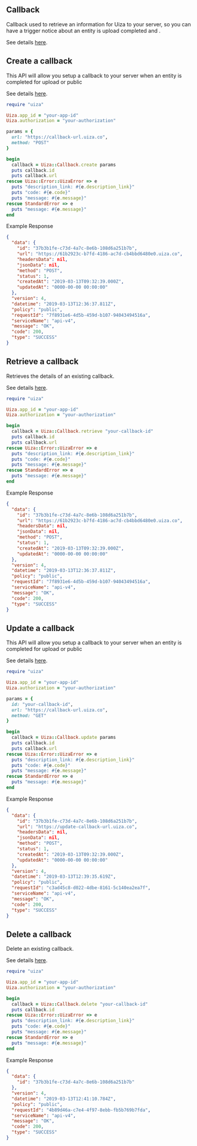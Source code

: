 ## Callback
Callback used to retrieve an information for Uiza to your server, so you can have a trigger notice about an entity is upload completed and .

See details [here](https://docs.uiza.io/#callback).

## Create a callback
This API will allow you setup a callback to your server when an entity is completed for upload or public

See details [here](https://docs.uiza.io/#create-a-callback).

```ruby
require "uiza"

Uiza.app_id = "your-app-id"
Uiza.authorization = "your-authorization"

params = {
  url: "https://callback-url.uiza.co",
  method: "POST"
}

begin
  callback = Uiza::Callback.create params
  puts callback.id
  puts callback.url
rescue Uiza::Error::UizaError => e
  puts "description_link: #{e.description_link}"
  puts "code: #{e.code}"
  puts "message: #{e.message}"
rescue StandardError => e
  puts "message: #{e.message}"
end
```

Example Response
```json
{
  "data": {
    "id": "37b3b1fe-c73d-4a7c-8e6b-108d6a251b7b",
    "url": "https://61b2923c-b7fd-4186-ac7d-cb4bbd6480e0.uiza.co",
    "headersData": nil,
    "jsonData": nil,
    "method": "POST",
    "status": 1,
    "createdAt": "2019-03-13T09:32:39.000Z",
    "updatedAt": "0000-00-00 00:00:00"
  },
  "version": 4,
  "datetime": "2019-03-13T12:36:37.811Z",
  "policy": "public",
  "requestId": "7f8931e6-4d5b-459d-b107-94043494516a",
  "serviceName": "api-v4",
  "message": "OK",
  "code": 200,
  "type": "SUCCESS"
}
```

## Retrieve a callback
Retrieves the details of an existing callback.

See details [here](https://docs.uiza.io/#retrieve-a-callback).

```ruby
require "uiza"

Uiza.app_id = "your-app-id"
Uiza.authorization = "your-authorization"

begin
  callback = Uiza::Callback.retrieve "your-callback-id"
  puts callback.id
  puts callback.url
rescue Uiza::Error::UizaError => e
  puts "description_link: #{e.description_link}"
  puts "code: #{e.code}"
  puts "message: #{e.message}"
rescue StandardError => e
  puts "message: #{e.message}"
end
```

Example Response
```json
{
  "data": {
    "id": "37b3b1fe-c73d-4a7c-8e6b-108d6a251b7b",
    "url": "https://61b2923c-b7fd-4186-ac7d-cb4bbd6480e0.uiza.co",
    "headersData": nil,
    "jsonData": nil,
    "method": "POST",
    "status": 1,
    "createdAt": "2019-03-13T09:32:39.000Z",
    "updatedAt": "0000-00-00 00:00:00"
  },
  "version": 4,
  "datetime": "2019-03-13T12:36:37.811Z",
  "policy": "public",
  "requestId": "7f8931e6-4d5b-459d-b107-94043494516a",
  "serviceName": "api-v4",
  "message": "OK",
  "code": 200,
  "type": "SUCCESS"
}
```

## Update a callback
This API will allow you setup a callback to your server when an entity is completed for upload or public

See details [here](https://docs.uiza.io/#update-a-callback).

```ruby
require "uiza"

Uiza.app_id = "your-app-id"
Uiza.authorization = "your-authorization"

params = {
  id: "your-callback-id",
  url: "https://callback-url.uiza.co",
  method: "GET"
}

begin
  callback = Uiza::Callback.update params
  puts callback.id
  puts callback.url
rescue Uiza::Error::UizaError => e
  puts "description_link: #{e.description_link}"
  puts "code: #{e.code}"
  puts "message: #{e.message}"
rescue StandardError => e
  puts "message: #{e.message}"
end
```

Example Response
```json
{
  "data": {
    "id": "37b3b1fe-c73d-4a7c-8e6b-108d6a251b7b",
    "url": "https://update-callback-url.uiza.co",
    "headersData": nil,
    "jsonData": nil,
    "method": "POST",
    "status": 1,
    "createdAt": "2019-03-13T09:32:39.000Z",
    "updatedAt": "0000-00-00 00:00:00"
  },
  "version": 4,
  "datetime": "2019-03-13T12:39:35.619Z",
  "policy": "public",
  "requestId": "c3ad45c8-d022-4dbe-8161-5c140ea2ea7f",
  "serviceName": "api-v4",
  "message": "OK",
  "code": 200,
  "type": "SUCCESS"
}
```

## Delete a callback
Delete an existing callback.

See details [here](https://docs.uiza.io/#delete-a-callback).

```ruby
require "uiza"

Uiza.app_id = "your-app-id"
Uiza.authorization = "your-authorization"

begin
  callback = Uiza::Callback.delete "your-callback-id"
  puts callback.id
rescue Uiza::Error::UizaError => e
  puts "description_link: #{e.description_link}"
  puts "code: #{e.code}"
  puts "message: #{e.message}"
rescue StandardError => e
  puts "message: #{e.message}"
end
```

Example Response
```json
{
  "data": {
    "id": "37b3b1fe-c73d-4a7c-8e6b-108d6a251b7b"
  },
  "version": 4,
  "datetime": "2019-03-13T12:41:10.784Z",
  "policy": "public",
  "requestId": "4b89d46a-c7e4-4f97-8ebb-fb5b769b7fda",
  "serviceName": "api-v4",
  "message": "OK",
  "code": 200,
  "type": "SUCCESS"
}
```

